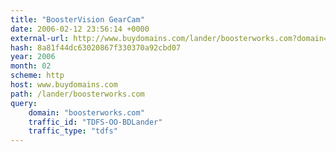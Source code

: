 ```yaml
---
title: "BoosterVision GearCam"
date: 2006-02-12 23:56:14 +0000
external-url: http://www.buydomains.com/lander/boosterworks.com?domain=boosterworks.com&traffic_id=TDFS-OO-BDLander&traffic_type=tdfs
hash: 8a81f44dc63020867f330370a92cbd07
year: 2006
month: 02
scheme: http
host: www.buydomains.com
path: /lander/boosterworks.com
query:
    domain: "boosterworks.com"
    traffic_id: "TDFS-OO-BDLander"
    traffic_type: "tdfs"
---
```



